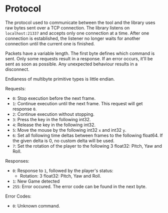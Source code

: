 # Protocol

The protocol used to communicate between the tool and the library uses raw bytes
  sent over a TCP connection.
The library listens on `localhost:21337` and accepts only one connection at a
  time.
After one connection is established, the listener no longer waits for another
  connection until the current one is finished.
  
Packets have a variable length.
The first byte defines which command is sent.
Only some requests result in a response.
If an error occurs, it'll be sent as soon as possible.
Any unexpected behaviour results in a disconnect.

Endianess of multibyte primitive types is little endian.

Requests:
* `0`: Stop execution before the next frame.
* `1`: Continue execution until the next frame.
        This request will get response `0`.
* `2`: Continue execution without stopping.
* `3`: Press the key in the following int32.
* `4`: Release the key in the following int32.
* `5`: Move the mouse by the following int32 `x` and int32 `y`.
* `6`: Set all following time deltas between frames to the following float64.
        If the given delta is 0, no custom delta will be used.
* `7`: Set the rotation of the player to the following 3 float32: Pitch, Yaw and Roll.

Responses:
* `0`: Response to `1`, followed by the player's status:
  + Rotation: 3 float32: Pitch, Yaw and Roll.
* `1`: New Game detected
* `255`: Error occured. The error code can be found in the next byte.

Error Codes:
* `0`: Unknown command.
